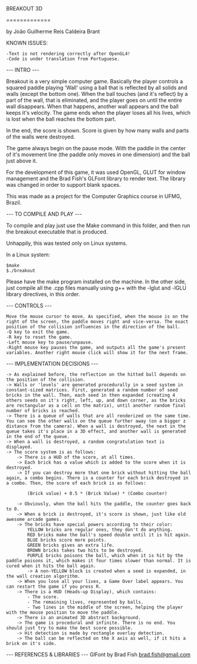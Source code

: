 BREAKOUT 3D

=============

by João Guilherme Reis Caldeira Brant

KNOWN ISSUES:
    
	-Text is not rendering correctly after OpenGL4!
	-Code is under translation from Portuguese.

--- INTRO ---

Breakout is a very simple computer game. Basically the player controls a squared paddle playing 'Wall' using a ball that is reflected by all solids and walls (except the bottom one). When the ball touches (and it's reflect) by a part of the wall, that is eliminated, and the player goes on until the entire wall disappears. When that happens, another wall appears and the ball keeps it's velocity. The game ends when the player loses all his lives, which is lost when the ball reaches the bottom part.

In the end, the score is shown. Score is given by how many walls and parts of the walls were destroyed.

The game always begin on the pause mode. With the paddle in the center of it's movement line (the paddle only moves in one dimension) and the ball just above it.

For the development of this game, it was used OpenGL, GLUT for window management and the Brad Fish's GLFont library to render text. The library was changed in order to support blank spaces.

This was made as a project for the Computer Graphics course in UFMG, Brazil.

--- TO COMPILE AND PLAY ---

To compile and play just use the Make command in this folder, and then run the breakout executable that is produced.

Unhappily, this was tested only on Linux systems. 

In a Linux system:

	$make
	$./breakout

Please have the make program installed on the machine. In the other side, just compile all the .cpp files manually using g++ with the -lglut and -lGLU library directives, in this order.

--- CONTROLS ---

	Move the mouse cursor to move. As specified, when the mouse is on the right of the screen, the paddle moves right and vice-versa. The exact position of the collision influences in the direction of the ball.
	-Q key to exit the game.
	-R key to reset the game.
	-Left mouse key to pause/unpause.
	-Right mouse key pauses the game, and outputs all the game's present variables. Another right mouse click will show it for the next frame.

--- IMPLEMENTATION DECISIONS ---

	-> As explained before, the reflection on the hitted ball depends on the position of the collision.
	-> Walls or 'levels' are generated procedurally in a seed system in constant-sized matrices. First, generated a random number of seed bricks in the wall. Then, each seed in then expanded (creating 4 others seeds on it's right, left, up, and down corner, as the bricks are rectangular as a cell on the matrix), until another random final number of bricks is reached.
	-> There is a queue of walls that are all renderized on the same time. You can see the other walls on the queue further away (on a bigger z distance from the camera). When a wall is destroyed, the next in the queue takes it's place in a 3D effect, and another wall is generated in the end of the queue.
	-> When a wall is destroyed, a random congratulation text is displayed.
	-> The score system is as follows:
		-> There is a HUD of the score, at all times.
		-> Each brick has a value which is added to the score when it is destroyed.
		-> If you can destroy more that one brick without hitting the ball again, a combo begins. There is a counter for each brick destroyed in a combo. Then, the score of each brick is as follows:
			
			(Brick value) + 0.5 * (Brick Value) * (Combo counter)
			
		-> Obviously, when the ball hits the paddle, the counter goes back to 0.
		-> When a brick is destroyed, it's score is shown, just like old awesome arcade games.
		-> The bricks have special powers according to their color:
			YELLOW bricks are regular ones, they don't do anything.
			RED bricks make the ball's speed double until it is hit again.
			BLUE bricks score more points.
			GREEN bricks gives an extra life.
			BROWN bricks takes two hits to be destroyed.
			PURPLE bricks poisons the ball, which when it is hit by the paddle poisons it, which makes it four times slower than normal. It is cured when it hits the ball again.
			-> A non-YELLOW block is created when a seed is expanded, in the wall creation algorithm.
		-> When you lose all your lives, a Game Over label appears. You can restart the game if you press R.
		-> There is a HUD (Heads-up Display), which contains:
			- The score.
			- The remaining lives, represented by balls.
			- Two lines in the middle of the screen, helping the player with the mouse position to move the paddle.
		-> There is an animated 3D abstract background.
		-> The game is procedural and infinite. There is no end. You should just try to make the best score possible.
		-> Hit detection is made by rectangle overlay detection.
		-> The ball can be reflected on the X axis as well, if it hits a brick on it's side.

--- REFERENCES & LIBRARIES ---
GlFont by Brad Fish
brad.fish@gmail.com
